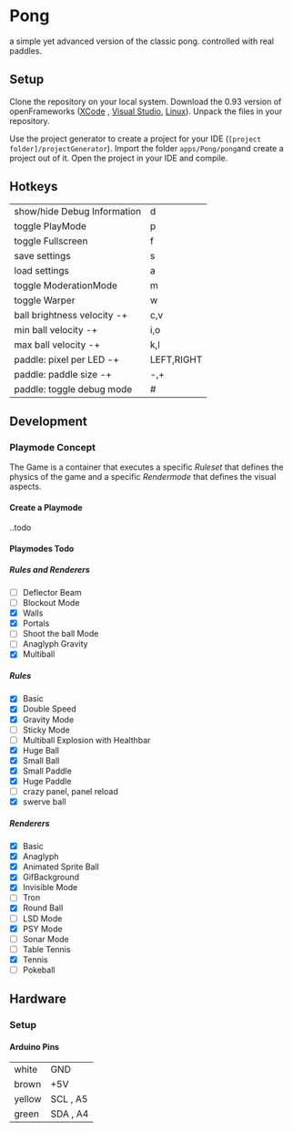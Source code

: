 # Pong
a simple yet advanced version of the classic pong. controlled with real paddles.

## Setup

Clone the repository on your local system. Download the 0.93 version of openFrameworks ([XCode](http://openframeworks.cc/versions/v0.9.3/of_v0.9.3_osx_release.zip) , [Visual Studio](http://openframeworks.cc/versions/v0.9.3/of_v0.9.3_vs_release.zip), [Linux](http://openframeworks.cc/versions/v0.9.3/of_v0.9.3_linux64_release.tar.gz)). Unpack the files in your repository.

Use the project generator to create a project for your IDE (```[project folder]/projectGenerator```). Import the folder ```apps/Pong/pong```and create a project out of it. Open the project in your IDE and compile.

## Hotkeys
|   |   |
|---|---|
| show/hide Debug Information  | d |
| toggle PlayMode  | p  |
| toggle Fullscreen  | f  |
| save settings  |  s |
| load settings  |  a |
| toggle ModerationMode  | m  |
| toggle Warper  | w  |
| ball brightness velocity -+  | c,v  |
| min ball velocity -+  | i,o  |
| max ball velocity -+  | k,l  |
| paddle: pixel per LED -+ | LEFT,RIGHT  |
| paddle: paddle size -+  | -,+  |
| paddle: toggle debug mode  | #  |

## Development

### Playmode Concept
The Game is a container that executes a specific *Ruleset* that defines the physics of the game and a specific *Rendermode* that defines the visual aspects.

#### Create a Playmode
..todo

#### Playmodes Todo

##### Rules and Renderers
- [ ] Deflector Beam
- [ ] Blockout Mode
- [x] Walls
- [x] Portals
- [ ] Shoot the ball Mode
- [ ] Anaglyph Gravity
- [x] Multiball 

##### Rules
- [x] Basic 
- [x] Double Speed 
- [x] Gravity Mode
- [ ] Sticky Mode
- [ ] Multiball Explosion with Healthbar
- [x] Huge Ball
- [x] Small Ball 
- [x] Small Paddle
- [x] Huge Paddle 
- [ ] crazy panel, panel reload
- [x] swerve ball

##### Renderers
- [x] Basic
- [x] Anaglyph
- [x] Animated Sprite Ball
- [x] GifBackground
- [x] Invisible Mode
- [ ] Tron
- [x] Round Ball
- [ ] LSD Mode
- [x] PSY Mode
- [ ] Sonar Mode
- [ ] Table Tennis
- [x] Tennis
- [ ] Pokeball

## Hardware

### Setup

#### Arduino Pins
|   |   |
|---|---|
| white  |  GND |
| brown  |  +5V |
| yellow  |  SCL , A5 |
| green  |  SDA , A4|	
